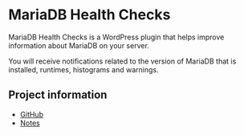 # MariaDB Health Checks

MariaDB Health Checks is a WordPress plugin that helps improve information about MariaDB on your server.

You will receive notifications related to the version of MariaDB that is installed, runtimes, histograms and warnings.

## Project information

- [GitHub](https://github.com/itsdarkmars/hackathon/)
- [Notes](https://docs.google.com/document/d/1DWA7JMp-wxjQSNwd7IfDEq-Stc76VbK6kAexjQ6Tyvw/)
